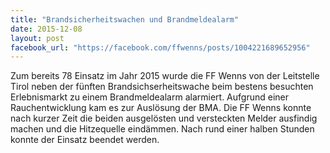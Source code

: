 ```yaml
---
title: "Brandsicherheitswachen und Brandmeldealarm"
date: 2015-12-08
layout: post
facebook_url: "https://facebook.com/ffwenns/posts/1004221689652956"
---
```


Zum bereits 78 Einsatz im Jahr 2015 wurde die FF Wenns von der Leitstelle Tirol neben der fünften Brandsichserheitswache beim bestens besuchten Erlebnismarkt zu einem Brandmeldealarm alarmiert. Aufgrund einer Rauchentwicklung kam es zur Auslösung der BMA. Die FF Wenns konnte nach kurzer Zeit die beiden ausgelösten und versteckten Melder ausfindig machen und die Hitzequelle eindämmen. Nach rund einer halben Stunden konnte der Einsatz beendet werden. 
